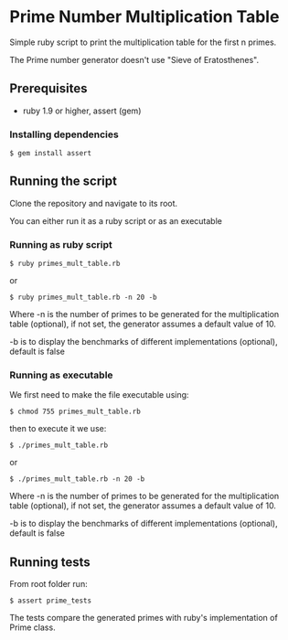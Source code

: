 # Prime Number Multiplication Table

Simple ruby script to print the multiplication table for the first n primes.

The Prime number generator doesn't use "Sieve of Eratosthenes".

## Prerequisites

- ruby 1.9 or higher, assert (gem)

### Installing dependencies

```
$ gem install assert
```

## Running the script

Clone the repository and navigate to its root.

You can either run it as a ruby script or as an executable

### Running as ruby script

```
$ ruby primes_mult_table.rb
```

or

```
$ ruby primes_mult_table.rb -n 20 -b
```

Where -n is the number of primes to be generated for the multiplication table (optional), if not set, the generator assumes a default value of 10.

-b is to display the benchmarks of different implementations (optional), default is false


### Running as executable

We first need to make the file executable using:

```
$ chmod 755 primes_mult_table.rb
```

then to execute it we use:
```
$ ./primes_mult_table.rb
```

or

```
$ ./primes_mult_table.rb -n 20 -b
```

Where -n is the number of primes to be generated for the multiplication table (optional), if not set, the generator assumes a default value of 10.

-b is to display the benchmarks of different implementations (optional), default is false

## Running tests

From root folder run:

```
$ assert prime_tests
```

The tests compare the generated primes with ruby's implementation of Prime class.

